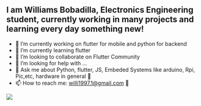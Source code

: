 ## I am Williams Bobadilla, Electronics Engineering student, currently working in many projects and learning every day something new!

- 🔭 I’m currently working on flutter for mobile and python for backend
- 🌱 I’m currently learning flutter
- 👯 I’m looking to collaborate on Flutter Community
- 🤔 I’m looking for help with ...
- 💬 Ask me about Python, flutter, JS, Embeded Systems like arduino, Rpi, Pic,etc, hardware in general :wrench:
- 📫 How to reach me: willi1997.1@gmail.com :email:

<a href="https://github.com/unacorbatanegra">
  <img align="center" src="https://github-readme-stats.vercel.app/api?username=willibobadilla&count_private=true&show_icons=true&hide_title=true" />
</a>
